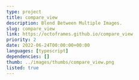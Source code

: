 ```yaml
---
type: project
title: compare_view
description: Blend Between Multiple Images.
slug: compare_view
link: https://octoframes.github.io/compare_view
priority: 2
date: 2022-06-24T00:00:00+00:00
languages: [typescript]
dependencies: []
thumb: ../images/thumbs/compare_view.png
listed: true
---
```


